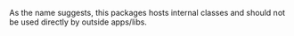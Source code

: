 As the name suggests, this packages hosts internal classes
and should not be used directly by outside apps/libs.